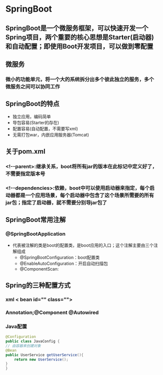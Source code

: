 # SpringBoot
## SpringBoot是一个微服务框架，可以快速开发一个Spring项目，两个重要的核心思想是Starter(启动器)和自动配置；即使用Boot开发项目，可以做到零配置
## 微服务
### 微小的功能单元，将一个大的系统拆分出多个彼此独立的服务，多个微服务之间可以协同工作
## SpringBoot的特点
- 独立应用，编码简单
- 导包容易(Starter的存在)
- 配置容易(自动配置，不需要写xml)
- 无需打包war，内嵌应用服务器(Tomcat)
## 关于pom.xml
### <!--parent>:继承关系，boot将所有jar的版本在此标记中定义好了，不需要指定版本号
### <!--dependencies>:依赖，boot中可以使用启动器来指定，每个启动器都是一个应用场景，每个启动器中包含了这个场景所需要的所有jar包；指定了启动器，就不需要分别导jar包了
## SpringBoot常用注解
### @SpringBootApplication
- 代表被注解的类是boot的配置类，是boot应用的入口；这个注解主要由三个注解组成
  - @SpringBootConfiguration：boot配置类
  - @EnableAutoConfiguration：开启自动扫描包
  - @ComponentScan:
## Spring的三种配置方式
### xml < bean id="" class="">
### Annotation;@Component @Autowired
### Java配置
```Java
@Configuration
public class JavaConfig {
// 由容器来创建对象
@Bean
public UserService getUserService(){
	return new UserService();
}
}
```
